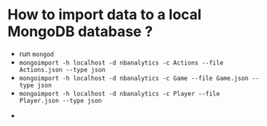 # How to import data to a local MongoDB database ?
- run ```mongod```
- ```mongoimport -h localhost -d nbanalytics -c Actions --file Actions.json --type json```
- ```mongoimport -h localhost -d nbanalytics -c Game --file Game.json --type json```
- ```mongoimport -h localhost -d nbanalytics -c Player --file Player.json --type json```
- ```mongoimport -h localhost -d nbanalytics -c Team --file Team.json --type json
